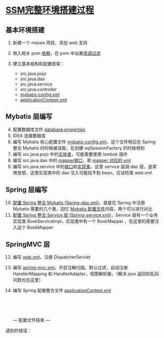 # [SSM完整环境搭建过程](https://blog.kuangstudy.com/index.php/archives/487/)

## 基本环境搭建

1. 新建一个 maven 项目，添加 web 支持
2. 倒入相关 pom [依赖](../SSM-Integration/Pom_Detail.md)，在 pom 中设置[资源过滤](../SSM-Integration/Resource_Filter.md)
3. 建立基本结构和配置框架：

   - src.java.pojo
   - src.java.dao
   - src.java.service
   - src.java.controller
   - [mybatis-config.xml](../SSM-Integration/mybatis-config.md)
   - [applicationContext.xml](../SSM-Integration/applicationContext.md)

## Mybatis 层编写

4. 配置数据库文件 [database.properties](../SSM-Integration/dataBaseProperties.md)
5. IDEA 连接数据库
6. 编写 Mybatis 核心配置文件 [mybatis-config.xml](../SSM-Integration/mybatis-config.md)，这个文件稍后在 Spring 整合 Mybatis 的时候被读取，在创建 sqlSessionFactory 的时候用到
7. 编写 src.java.pojo 中的[实体类](../SSM-Integration/pojoBooks.md)，可能需要使用 lombok 插件
8. 编写 src.java.dao 中的 [mapper接口](../SSM-Integration/daoBookMapper.md)，和 [mapper 对应的 xml](../SSM-Integration/daoBookMapperXML.md)
9. 编写 src.java.service 中的[接口](../SSM-Integration/serviceBookService.md)和[实现类](../SSM-Integration/serviceBookServiceImpl.md)，这里 service 层调 dao 层，是常用思想，这里实现类中的 dao 注入可能找不到 bean，应该检查 web.xml

## Spring 层编写

10. [配置 Spring 整合 Mybatis (Spring-dao.xml)](../SSM-Integration/springDaoXML.md)，就是在 Spring 中注册 Mybatis 需要的几个类，回忆 [Mybatis 配置文件](../SSM-Integration/mybatisConfigXML.md)内容，两个可以进行对比
11. [配置 Spring 整合 Service 层 (Spring-service.xml)](../SSM-Integration/springServiceXML.md)，Service 层有一个业务实现类 BookServiceImpl，实现类中有一个 BookMapper ，在这里的需要注入这个 BookMapper

## SpringMVC 层

12. 编写 [web.xml](../SSM-Integration/webXML.md)，注册 DispatcherServlet

13. 编写 [spring-mvc.xml](../SSM-Integration/webXML.md)，开启注解扫描，默认过滤，自动注册 HandlerMapping 和 HandlerAdapter，视图解析器，（解决 json 返回的乱码问题也在这里）

14. 编写 Spring 配置整合文件 [applicationContext.xml](../SSM-Integration/applicationContext.md)

    ​			

    ​				

    — 配置文件结束 —



遇到的错误：